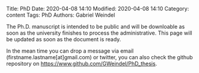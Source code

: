 Title: PhD
Date: 2020-04-08 14:10
Modified: 2020-04-08 14:10
Category: content
Tags: PhD
Authors: Gabriel Weindel

The Ph.D. manuscript is intended to be public and will be downloable as soon as the university finishes to process the administrative. This page will be updated as soon as the document is ready.

In the mean time you can drop a message via email (firstname.lastname[at]gmail.com) or twitter, you can also check the github repository on https://www.github.com/GWeindel/PhD_thesis.

